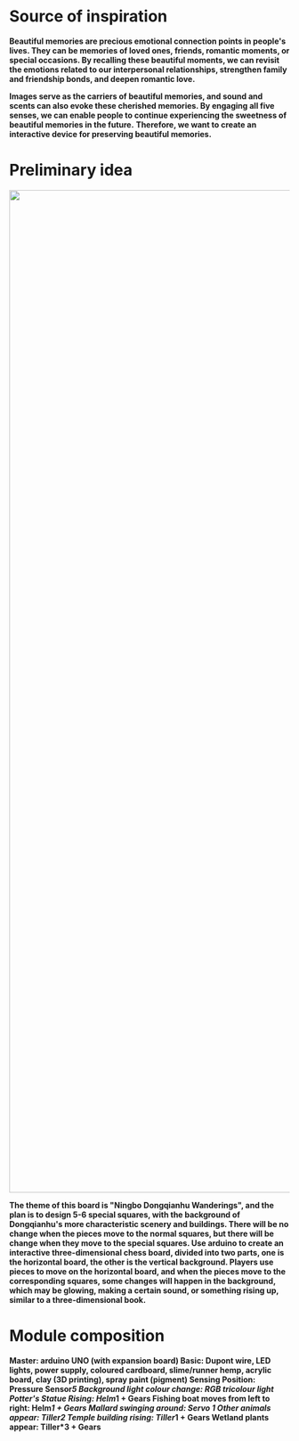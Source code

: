 # Source of  inspiration

**Beautiful memories are precious emotional connection points in people's lives. They can be memories of loved ones, friends, romantic moments, or special occasions. By recalling these beautiful moments, we can revisit the emotions related to our interpersonal relationships, strengthen family and friendship bonds, and deepen romantic love.**

**Images serve as the carriers of beautiful memories, and sound and scents can also evoke these cherished memories. By engaging all five senses, we can enable people to continue experiencing the sweetness of beautiful memories in the future.**
**Therefore, we want to create an interactive device for preserving beautiful memories.**

# Preliminary idea

<div align= 'center'>
  <img src="https://cdn.jsdelivr.net/gh/erkoww/YSD_img/img/%E5%B1%8F%E5%B9%95%E6%88%AA%E5%9B%BE%202023-10-18%20141005.png?raw=true" width = "1800"/>
</div>

**The theme of this board is "Ningbo Dongqianhu Wanderings", and the plan is to design 5-6 special squares, with the background of Dongqianhu's more characteristic scenery and buildings. There will be no change when the pieces move to the normal squares, but there will be change when they move to the special squares.
Use arduino to create an interactive three-dimensional chess board, divided into two parts, one is the horizontal board, the other is the vertical background. Players use pieces to move on the horizontal board, and when the pieces move to the corresponding squares, some changes will happen in the background, which may be glowing, making a certain sound, or something rising up, similar to a three-dimensional book.**

# Module composition
**Master: arduino UNO (with expansion board) 
Basic: Dupont wire, LED lights, power supply, coloured cardboard, slime/runner hemp, acrylic board, clay (3D printing), spray paint (pigment)
Sensing Position: Pressure Sensor*5
Background light colour change: RGB tricolour light
Potter's Statue Rising: Helm*1 + Gears
Fishing boat moves from left to right: Helm*1 + Gears
Mallard swinging around: Servo *1 
Other animals appear: Tiller*2
Temple building rising: Tiller*1 + Gears
Wetland plants appear: Tiller*3 + Gears**

